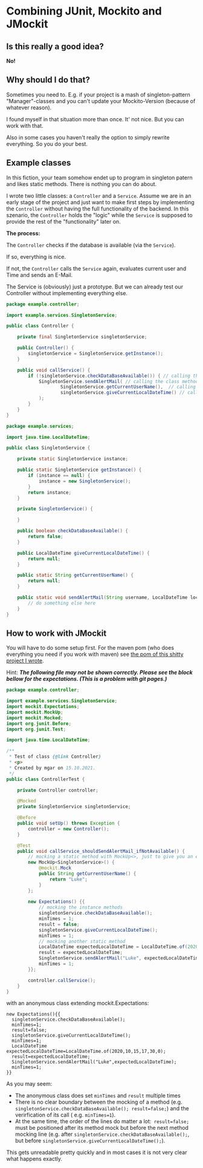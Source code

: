 # Combining JUnit, Mockito and JMockit

## Is this really a good idea?

**No!**

## Why should I do that?

Sometimes you need to. E.g. if your project is a mash of singleton-pattern "Manager"-classes and you can't update your
Mockito-Version (because of whatever reason).

I found myself in that situation more than once. It' not nice. But you can work with that.

Also in some cases you haven't really the option to simply rewrite everything. So you do your best.

## Example classes

In this fiction, your team somehow endet up to program in singleton patern and likes static methods. There is nothing
you can do about.

I wrote two little classes: a `Controller` and a `Service`. Assume we are in an early stage of the project and just want
to make first steps by implementing the `Controller` without having the full functionality of the backend. In this
szenario, the `Controller` holds the "logic" while the `Service` is supposed to provide the rest of the "functionality"
later on.

**The process:**

The `Controller` checks if the database is available (via the `Service`).

If so, everything is nice.

If not, the `Controller` calls the `Service` again, evaluates current user and Time and sends an E-Mail.

The Service is (obviously) just a prototype. But we can already test our Controller without implementing everything
else.

```java
package example.controller;

import example.services.SingletonService;

public class Controller {

    private final SingletonService singletonService;

    public Controller() {
        singletonService = SingletonService.getInstance();
    }

    public void callService() {
        if (!singletonService.checkDataBaseAvailable()) { // calling the instance method
            SingletonService.sendAlertMail( // calling the class method
                    SingletonService.getCurrentUserName(),  // calling the class method
                    singletonService.giveCurrentLocalDateTime() // calling the instance method
            );
        }
    }
}
```

```java
package example.services;

import java.time.LocalDateTime;

public class SingletonService {

    private static SingletonService instance;

    public static SingletonService getInstance() {
        if (instance == null) {
            instance = new SingletonService();
        }
        return instance;
    }

    private SingletonService() {

    }

    public boolean checkDataBaseAvailable() {
        return false;
    }

    public LocalDateTime giveCurrentLocalDateTime() {
        return null;
    }

    public static String getCurrentUserName() {
        return null;
    }

    public static void sendAlertMail(String username, LocalDateTime localDateTime) {
        // do something else here
    }
}

```

## How to work with JMockit

You will have to do some setup first. For the maven pom (who does everything you need if you work with maven) see
[the pom of this shitty project I wrote](https://github.com/MarkUgarov/TestProjectToTest/blob/master/pom.xml).

Hint:
***The following file may not be shown correctly. Please see the block bellow for the expectations. (This is a problem
with git pages.)***

```java
package example.controller;

import example.services.SingletonService;
import mockit.Expectations;
import mockit.MockUp;
import mockit.Mocked;
import org.junit.Before;
import org.junit.Test;

import java.time.LocalDateTime;

/**
 * Test of class {@link Controller}
 * <p>
 * Created by mgar on 15.10.2021.
 */
public class ControllerTest {

    private Controller controller;

    @Mocked
    private SingletonService singletonService;

    @Before
    public void setUp() throws Exception {
        controller = new Controller();
    }

    @Test
    public void callService_shouldSendAlertMail_ifNotAvailable() {
        // mocking a static method with MockUp<>, just to give you an example
        new MockUp<SingletonService>() {
            @mockit.Mock
            public String getCurrentUserName() {
                return "Luke";
            }
        };
        
        new Expectations() {{
            // mocking the instance methods
            singletonService.checkDataBaseAvailable();
            minTimes = 1;
            result = false;
            singletonService.giveCurrentLocalDateTime();
            minTimes = 1;
            // mocking another static method
            LocalDateTime expectedLocalDateTime = LocalDateTime.of(2020, 10, 15, 17, 30, 0);
            result = expectedLocalDateTime;
            SingletonService.sendAlertMail("Luke", expectedLocalDateTime);
            minTimes = 1;
        }};

        controller.callService();
    }
}
```

with an anonymous class extending mockit.Expectations: 

```
new Expectations(){{
  singletonService.checkDataBaseAvailable();
  minTimes=1;
  result=false;
  singletonService.giveCurrentLocalDateTime();
  minTimes=1;
  LocalDateTime expectedLocalDateTime=LocalDateTime.of(2020,10,15,17,30,0);
  result=expectedLocalDateTime;
  SingletonService.sendAlertMail("Luke",expectedLocalDateTime);
  minTimes=1;
}}
```


As you may seem:
- The anonymous class does set `minTimes` and  `result` multiple times
- There is no clear boundary between the mocking of a method (e.g. `singletonService.checkDataBaseAvailable(); result=false;`) and the verirfication of its call ( e.g. `minTimes=1`).
- At the same time, the order of the lines do matter a lot:` result=false;` must be positioned after its method mock but before the next method mocking line (e.g. after `singletonService.checkDataBaseAvailable();`, but before `singletonService.giveCurrentLocalDateTime();`).  

This gets unreadable pretty quickly and in most cases it is not very clear what happens exactly. 








